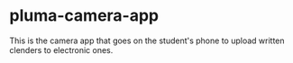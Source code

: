# pluma-camera-app
This is the camera app that goes on the student's phone to upload written clenders to electronic ones.

